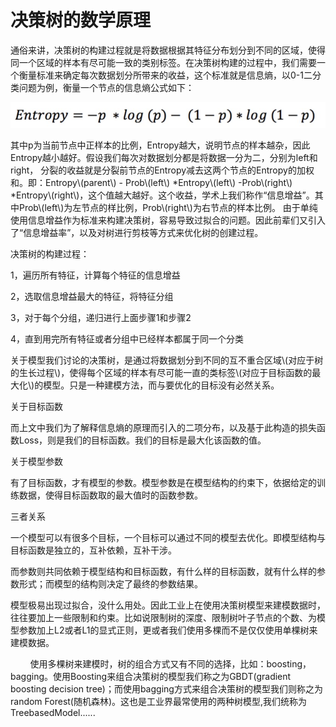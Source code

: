 # 决策树的数学原理

通俗来讲，决策树的构建过程就是将数据根据其特征分布划分到不同的区域，使得同一个区域的样本有尽可能一致的类别标签。在决策树构建的过程中，我们需要一个衡量标准来确定每次数据划分所带来的收益，这个标准就是信息熵，以0-1二分类问题为例，衡量一个节点的信息熵公式如下：

![](/assets/entropy.png)

其中p为当前节点中正样本的比例，Entropy越大，说明节点的样本越杂，因此Entropy越小越好。假设我们每次对数据划分都是将数据一分为二，分别为left和right， 分裂的收益就是分裂前节点的Entropy减去这两个节点的Entropy的加权和。即：Entropy\\(parent\\) - Prob\\(left\\) \*Entropy\\(left\\) -Prob\\(right\\) \*Entropy\\(right\\)，这个值越大越好。这个收益，学术上我们称作“信息增益”。其中Prob\\(left\\)为左节点的样比例，Prob\\(right\\)为右节点的样本比例。 由于单纯使用信息增益作为标准来构建决策树，容易导致过拟合的问题。因此前辈们又引入了“信息增益率”，以及对树进行剪枝等方式来优化树的创建过程。

决策树的构建过程：

1，遍历所有特征，计算每个特征的信息增益

2，选取信息增益最大的特征，将特征分组

3，对于每个分组，递归进行上面步骤1和步骤2

4，直到用完所有特征或者分组中已经样本都属于同一个分类

关于模型我们讨论的决策树，是通过将数据划分到不同的互不重合区域\\(对应于树的生长过程\\)，使得每个区域的样本有尽可能一直的类标签\\(对应于目标函数的最大化\\)的模型。只是一种建模方法，而与要优化的目标没有必然关系。

关于目标函数

而上文中我们为了解释信息熵的原理而引入的二项分布，以及基于此构造的损失函数Loss，则是我们的目标函数。我们的目标是最大化该函数的值。

关于模型参数

有了目标函数，才有模型的参数。模型参数是在模型结构的约束下，依据给定的训练数据，使得目标函数取的最大值时的函数参数。

三者关系

一个模型可以有很多个目标，一个目标可以通过不同的模型去优化。即模型结构与目标函数是独立的，互补依赖，互补干涉。

而参数则共同依赖于模型结构和目标函数，有什么样的目标函数，就有什么样的参数形式；而模型的结构则决定了最终的参数结果。

模型极易出现过拟合，没什么用处。因此工业上在使用决策树模型来建模数据时，往往要加上一些限制和约束。比如说限制树的深度、限制树叶子节点的个数、为模型参数加上L2或者L1的显式正则，更或者我们使用多棵而不是仅仅使用单棵树来建模数据。



        使用多棵树来建模时，树的组合方式又有不同的选择，比如：boosting，bagging。使用Boosting来组合决策树的模型我们称之为GBDT\(gradient boosting decision tree\)；而使用bagging方式来组合决策树的模型我们则称之为random Forest\(随机森林\)。这也是工业界最常使用的两种树模型,我们统称为TreebasedModel......





